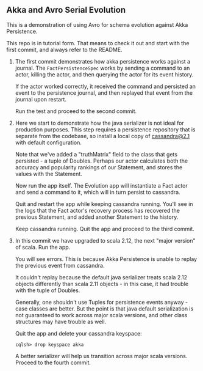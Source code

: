 ## Akka and Avro Serial Evolution

This is a demonstration of using Avro for schema evolution
against Akka Persistence.

This repo is in tutorial form. That means to check it out and 
start with the first commit, and always refer to the README.

1.  The first commit demonstrates how akka persistence works
    against a journal. The `FactPersistenceSpec` works by 
    sending a command to an actor, killing the actor, and
    then querying the actor for its event history.

    If the actor worked correctly, it received the command
    and persisted an event to the persistence journal, and
    then replayed that event from the journal upon restart.
    
    Run the test and proceed to the second commit.
    
2.  Here we start to demonstrate how the java 
    serializer is not ideal for production purposes.
    This step requires a persistence repository that 
    is separate from the codebase, so install a local
    copy of cassandra@2.1 with default configuration.
    
    Note that we've added a "truthMatrix" field 
    to the class that gets persisted - a tuple of
    Doubles. Perhaps our actor calculates both
    the accuracy and popularity rankings of our
    Statement, and stores the values with the Statement.
    
    Now run the app itself. The Evolution app will 
    instantiate a Fact actor and send a command to 
    it, which will in turn persist to cassandra.
    
    Quit and restart the app while keeping cassandra 
    running. You'll see in the logs that the Fact actor's
    recovery process has recovered the previous Statement, 
    and added another Statement to the history.
    
    Keep cassandra running.  Quit the app and proceed 
    to the third commit.
    
3.  In this commit we have upgraded to scala 2.12,
    the next "major version" of scala. Run the app.
    
    You will see errors. This is because Akka Persistence
    is unable to replay the previous event from 
    cassandra.
    
    It couldn't replay because the default java 
    serializer treats scala 2.12 objects differently
    than scala 2.11 objects - in this case, it had
    trouble with the tuple of Doubles.
    
    Generally, one shouldn't use Tuples for 
    persistence events anyway - case classes are
    better. But the point is that java default 
    serialization is not guaranteed to work across 
    major scala versions, and other class structures
    may have trouble as well.
    
    Quit the app and delete your cassandra keyspace:
    
    `cqlsh> drop keyspace akka`
    
    A better serializer will help us transition across
    major scala versions. Proceed to the fourth commit.
    
